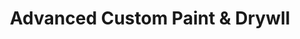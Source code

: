 ---
title: "Advanced Custom Paint & Drywll"
url: /doyline/advanced-custom-paint-und-drywll/
shop: Farben
---
